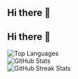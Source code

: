 ## Hi there 👋

## Hi there 👋

<div>
  <img alt="Top Languages" src="https://github-readme-stats.vercel.app/api/top-langs/?username=esakenyun&layout=compact"/>
</div>

<div>
  <img alt="GitHub Stats" src="https://github-readme-stats.vercel.app/api?username=esakenyun&show_icons=true&count_private=true"/>
</div>

<div>
  <img alt="GitHub Streak Stats" src="https://github-readme-streak-stats.herokuapp.com/?user=esakenyun"/>
</div>

<!--
**esakenyun/esakenyun** is a ✨ _special_ ✨ repository because its `README.md` (this file) appears on your GitHub profile.

Here are some ideas to get you started:

- 🔭 I’m currently working on ...
- 🌱 I’m currently learning ...
- 👯 I’m looking to collaborate on ...
- 🤔 I’m looking for help with ...
- 💬 Ask me about ...
- 📫 How to reach me: ...
- 😄 Pronouns: ...
- ⚡ Fun fact: ...
-->


